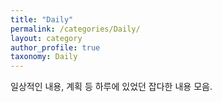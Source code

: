 ```yaml
---
title: "Daily"
permalink: /categories/Daily/
layout: category
author_profile: true
taxonomy: Daily
---
```


일상적인 내용, 계획 등 하루에 있었던 잡다한 내용 모음.